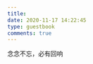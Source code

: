 ```yaml
---
title: 
date: 2020-11-17 14:22:45
type: guestbook
comments: true
---
```

<p class="guestbook-main">念念不忘，必有回响</p>
